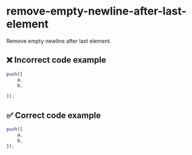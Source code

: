# remove-empty-newline-after-last-element

Remove empty newline after last element.

## ❌ Incorrect code example

```js
push([
    a,
    b,

]);
```

## ✅ Correct code example

```js
push([
    a,
    b,
]);
```
